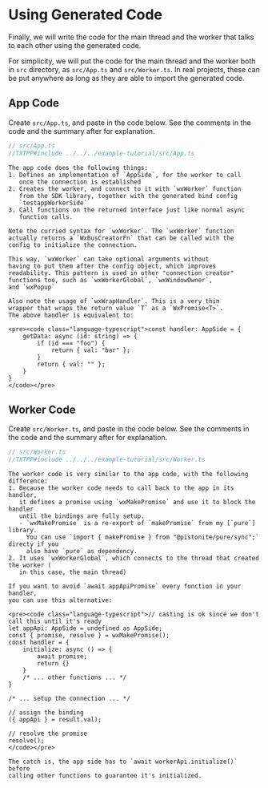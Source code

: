 # Using Generated Code

Finally, we will write the code for the main thread
and the worker that talks to each other using the generated code.

For simplicity, we will put the code for the main thread
and the worker both in `src` directory, as `src/App.ts`
and `src/Worker.ts`. In real projects, these can be put anywhere
as long as they are able to import the generated code.

## App Code

Create `src/App.ts`, and paste in the code below.
See the comments in the code and the summary after for explanation.

```typescript
// src/App.ts
//TXTPP#include ../../../example-tutorial/src/App.ts
```

```admonish summary
The app code does the following things:
1. Defines an implementation of `AppSide`, for the worker to call
   once the connection is established
2. Creates the worker, and connect to it with `wxWorker` function
   from the SDK library, together with the generated bind config
   `testappWorkerSide`
3. Call functions on the returned interface just like normal async
   function calls.
```

```admonish note
Note the curried syntax for `wxWorker`. The `wxWorker` function
actually returns a `WxBusCreatorFn` that can be called with the
config to initialize the connection. 

This way, `wxWorker` can take optional arguments without
having to put them after the config object, which improves
readability. This pattern is used in other "connection creator"
functions too, such as `wxWorkerGlobal`, `wxWindowOwner`, 
and `wxPopup`

```

```admonish note
Also note the usage of `wxWrapHandler`. This is a very thin
wrapper that wraps the return value `T` as a `WxPromise<T>`.
The above handler is equivalent to:

<pre><code class="language-typescript">const handler: AppSide = {
    getData: async (id: string) => {
        if (id === "foo") {
            return { val: "bar" };
        }
        return { val: "" };
    }
}
</code></pre>

```

## Worker Code
Create `src/Worker.ts`, and paste in the code below.
See the comments in the code and the summary after for explanation.

```typescript
// src/Worker.ts
//TXTPP#include ../../../example-tutorial/src/Worker.ts
```

```admonish summary
The worker code is very similar to the app code, with the following difference:
1. Because the worker code needs to call back to the app in its handler,
   it defines a promise using `wxMakePromise` and use it to block the handler
   until the bindings are fully setup.
   - `wxMakePromise` is a re-export of `makePromise` from my [`pure`] library.
     You can use `import { makePromise } from "@pistonite/pure/sync";` directy if you
     also have `pure` as dependency.
2. It uses `wxWorkerGlobal`, which connects to the thread that created the worker (
   in this case, the main thread)
```

```admonish tip
If you want to avoid `await appApiPromise` every function in your handler,
you can use this alternative:

<pre><code class="language-typescript">// casting is ok since we don't call this until it's ready
let appApi: AppSide = undefined as AppSide;
const { promise, resolve } = wxMakePromise();
const handler = {
    initialize: async () => {
        await promise;
        return {}
    }
    /* ... other functions ... */
}

/* ... setup the connection ... */

// assign the binding
({ appApi } = result.val);

// resolve the promise
resolve();
</code></pre>

The catch is, the app side has to `await workerApi.initialize()` before
calling other functions to guarantee it's initialized.

```
